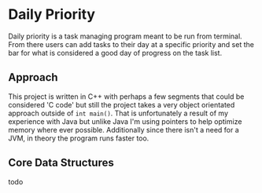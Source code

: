 # Daily Priority

Daily priority is a task managing program meant to be run from terminal. From there users can add tasks to their day at a specific priority and set the bar for what is considered a good day of progress on the task list.

## Approach

This project is written in C++ with perhaps a few segments that could be considered 'C code' but still the project takes a very object orientated approach outside of `int main()`. That is unfortunately a result of my experience with Java but unlike Java I'm using pointers to help optimize memory where ever possible. Additionally since there isn't a need for a JVM, in theory the program runs faster too.

## Core Data Structures

todo
